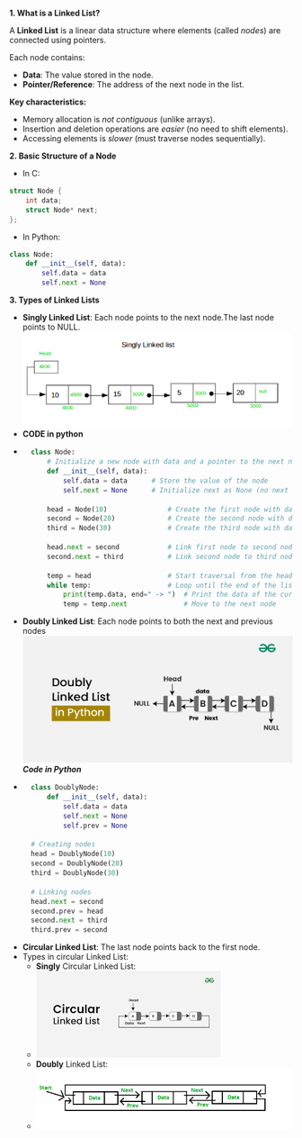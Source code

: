 **1. What is a Linked List?**

A **Linked List** is a linear data structure where elements (called *nodes*) are connected using pointers.

Each node contains:
- **Data**: The value stored in the node.
- **Pointer/Reference**: The address of the next node in the list.

**Key characteristics:**
- Memory allocation is *not contiguous* (unlike arrays).
- Insertion and deletion operations are *easier* (no need to shift elements).
- Accessing elements is *slower* (must traverse nodes sequentially).

**2. Basic Structure of a Node**
- In C:
```c
struct Node {
    int data;
    struct Node* next;
};
```
- In Python:
```python
class Node:
    def __init__(self, data):
        self.data = data
        self.next = None
```
**3. Types of Linked Lists**
- **Singly Linked List**: Each node points to the next node.The last node points to NULL.
![alt text](image-4.png)
- **CODE in python**
- ```python
    class Node:
        # Initialize a new node with data and a pointer to the next node
        def __init__(self, data):
            self.data = data      # Store the value of the node
            self.next = None      # Initialize next as None (no next node yet)

        head = Node(10)               # Create the first node with data 10
        second = Node(20)             # Create the second node with data 20
        third = Node(30)              # Create the third node with data 30

        head.next = second            # Link first node to second node
        second.next = third           # Link second node to third node

        temp = head                   # Start traversal from the head node
        while temp:                   # Loop until the end of the list (when temp is None)
            print(temp.data, end=" -> ")  # Print the data of the current node
            temp = temp.next              # Move to the next node


- **Doubly Linked List**: Each node points to both the next and previous nodes
![alt text](image-5.png)
***Code in Python***
- ```python
    class DoublyNode:
        def __init__(self, data):
            self.data = data
            self.next = None
            self.prev = None

    # Creating nodes
    head = DoublyNode(10)
    second = DoublyNode(20)
    third = DoublyNode(30)

    # Linking nodes
    head.next = second
    second.prev = head
    second.next = third
    third.prev = second

- **Circular Linked List**: The last node points back to the first node.
 - Types  in circular Linked List:
   - **Singly** Circular Linked List:
   -  ![alt text](image-6.png)
   - **Doubly** Linked List: 
   -  ![alt text](image-7.png)

